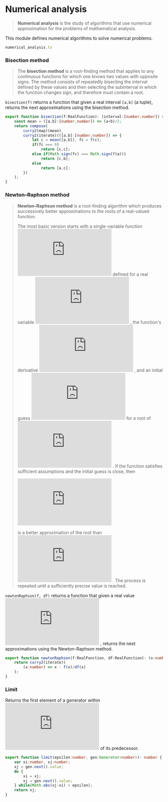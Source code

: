 
# Numerical analysis
> **Numerical analysis** is the study of algorithms that use numerical
> approximation for the problems of mathematical analysis.

This module defines numerical algorithms to solve numerical problems.
```typescript
numerical_analysis.ts
```

### Bisection method
> The **bisection method** is a root-finding method that applies to any
> continuous functions for which one knows two values with opposite signs.
> The method consists of repeatedly bisecting the interval defined by these
> values and then selecting the subinterval in which the function changes
> sign, and therefore must contain a root.

`bisection(f)` returns a function that given a real interval `[a,b]` (a
tuple), returns the next approximations using the bisection method.
```typescript
export function bisection(f:RealFunction): (interval:[number,number]) => Generator<number> {
    const mean = ([a,b]:[number,number]) => (a+b)/2;
    return compose(
        curry2(map)(mean),
        curry2(iterate)(([a,b]:[number,number]) => {
            let c = mean([a,b]), fc = f(c);
            if(fc === 0)
                return [c,c];
            else if(Math.sign(fc) === Math.sign(f(a)))
                return [c,b];
            else
                return [a,c];
        })
    );
}
```

### Newton–Raphson method
> **Newton–Raphson method** is a root-finding algorithm which produces
> successively better approximations to the roots of a real-valued function.
> 
> The most basic version starts with a single-variable function ![$f$](http://latex.codecogs.com/png.latex?f)  defined
> for a real variable ![$x$](http://latex.codecogs.com/png.latex?x) , the function's derivative ![$f'$](http://latex.codecogs.com/png.latex?f') , and an initial
> guess ![$x_0$](http://latex.codecogs.com/png.latex?x_0)  for a root of ![$f$](http://latex.codecogs.com/png.latex?f) . If the function satisfies sufficient
> assumptions and the initial guess is close, then
> 
> ![$x_{n+1} = x_n - \frac{f(x_n)}{f'(x_n)}$](http://latex.codecogs.com/png.latex?x_%7Bn%2B1%7D%20%3D%20x_n%20-%20%5Cfrac%7Bf(x_n)%7D%7Bf'(x_n)%7D) 
> 
> is a better approximation of the root than ![$x_n$](http://latex.codecogs.com/png.latex?x_n) . The process is repeated
> until a sufficiently precise value is reached.

`newtonRaphson(f, df)` returns a function that given a real value ![$x_i$](http://latex.codecogs.com/png.latex?x_i) ,
returns the next approximations using the Newton-Raphson method.
```typescript
export function newtonRaphson(f:RealFunction, df:RealFunction): (x:number) => Generator<number> {
    return curry2(iterate)(
        (x:number) => x - f(x)/df(x)
    );
}
```

### Limit
Returns the first element of a generator within ![$\varepsilon$](http://latex.codecogs.com/png.latex?%5Cvarepsilon)  of its
predecessor.
```typescript
export function limit(epsilon:number, gen:Generator<number>): number {
    var xi:number, xj:number;
    xj = gen.next().value;
    do {
        xi = xj;
        xj = gen.next().value;
    } while(Math.abs(xj-xi) > epsilon);
    return xj;
}
```
